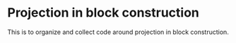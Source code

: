 # Projection in block construction
This is to organize and collect code around projection in block construction.

